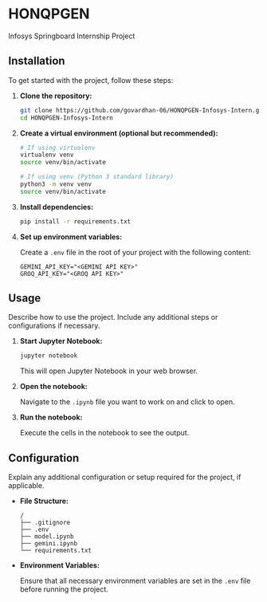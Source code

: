 # HONQPGEN
Infosys Springboard Internship Project

## Installation

To get started with the project, follow these steps:

1. **Clone the repository:**

   ```bash
   git clone https://github.com/govardhan-06/HONQPGEN-Infosys-Intern.git
   cd HONQPGEN-Infosys-Intern
   ```

2. **Create a virtual environment (optional but recommended):**

   ```bash
   # If using virtualenv
   virtualenv venv
   source venv/bin/activate

   # If using venv (Python 3 standard library)
   python3 -m venv venv
   source venv/bin/activate
   ```

3. **Install dependencies:**

   ```bash
   pip install -r requirements.txt
   ```

4. **Set up environment variables:**

   Create a `.env` file in the root of your project with the following content:

   ```
   GEMINI_API_KEY="<GEMINI API KEY>"
   GROQ_API_KEY="<GROQ API KEY>"

   ```

## Usage

Describe how to use the project. Include any additional steps or configurations if necessary.

1. **Start Jupyter Notebook:**

   ```bash
   jupyter notebook
   ```

   This will open Jupyter Notebook in your web browser.

2. **Open the notebook:**

   Navigate to the `.ipynb` file you want to work on and click to open.

3. **Run the notebook:**

   Execute the cells in the notebook to see the output.

## Configuration

Explain any additional configuration or setup required for the project, if applicable.

- **File Structure:**

  ```
  /
  ├── .gitignore
  ├── .env
  ├── model.ipynb
  ├── gemini.ipynb
  └── requirements.txt
  ```

- **Environment Variables:**

  Ensure that all necessary environment variables are set in the `.env` file before running the project.

